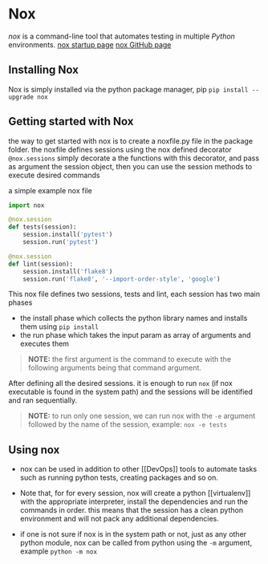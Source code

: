 # Nox
_nox_ is a command-line tool that automates testing in multiple _Python_ environments.
[nox startup page](https://nox.thea.codes/en/stable/)
[nox GitHub page](https://github.com/wntrblm/nox)
## Installing Nox
Nox is simply installed via the python package manager, pip
`pip install --upgrade nox`
## Getting started with Nox
the way to get started with nox is to create a noxfile.py file in the package folder.
the noxfile defines sessions using the nox defined decorator `@nox.sessions`
simply decorate a the functions with this decorator, and pass as argument the session object, then you can use the session methods to execute desired commands

a simple example nox file
```python
import nox

@nox.session
def tests(session):
    session.install('pytest')
    session.run('pytest')

@nox.session
def lint(session):
    session.install('flake8')
    session.run('flake8', '--import-order-style', 'google')
```

This nox file defines two sessions, tests and lint, each session has two main phases
- the install phase which collects the python library names and installs them using ``pip install``
- the run phase which takes the input param as array of arguments and executes them
>**NOTE:** the first argument is the command to execute with the following arguments being that command argument.

After defining all the desired sessions. it is enough to run ``nox`` (if nox executable is found in the system path) and the sessions will be identified and ran sequentially.
>**NOTE:** to run only one session, we can run nox with the `-e` argument followed by the name of the session, example: `nox -e tests`

## Using nox
- nox can be used in addition to other [[DevOps]] tools to automate tasks such as running python tests, creating packages and so on.

- Note that, for for every session, nox will create a python [[virtualenv]] with the appropriate interpreter, install the dependencies and run the commands in order. this means that the session has a clean python environment and will not pack any additional dependencies.

- if one is not sure if nox is in the system path or not, just as any other python module, nox can be called from python using the `-m` argument, example ``python -m nox``

